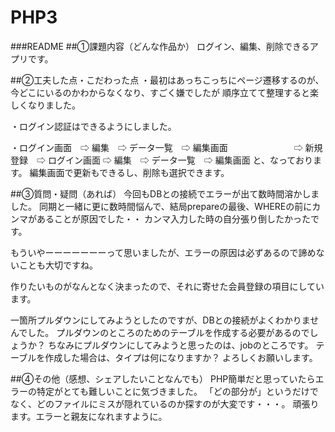 # PHP3
###README
##①課題内容（どんな作品か）
ログイン、編集、削除できるアプリです。

##②工夫した点・こだわった点
・最初はあっちこっちにページ遷移するのが、今どこにいるのかわからなくなり、すごく嫌でしたが 順序立てて整理すると楽しくなりました。

・ログイン認証はできるようにしました。

・ログイン画面　⇨ 編集　⇨ データ一覧　⇨ 編集画面 　　　　　　　
          ⇨ 新規登録　⇨ ログイン画面 ⇨ 編集　⇨ データ一覧　⇨ 編集画面 
と、なっております。 編集画面で更新もできるし、削除も選択できます。

##③質問・疑問（あれば）
今回もDBとの接続でエラーが出て数時間溶かしました。 
同期と一緒に更に数時間悩んで、結局prepareの最後、WHEREの前にカンマがあることが原因でした・・ 
カンマ入力した時の自分張り倒したかったです。

もういやーーーーーーーって思いましたが、エラーの原因は必ずあるので諦めないことも大切ですね。

作りたいものがなんとなく決まったので、それに寄せた会員登録の項目にしています。

一箇所プルダウンにしてみようとしたのですが、DBとの接続がよくわかりませんでした。 
プルダウンのところのためのテーブルを作成する必要があるのでしょうか？ 
ちなみにプルダウンにしてみようと思ったのは、jobのところです。 
テーブルを作成した場合は、タイプは何になりますか？ よろしくお願いします。

##④その他（感想、シェアしたいことなんでも）
PHP簡単だと思っていたらエラーの特定がとても難しいことに気づきました。 
「どの部分が」というだけでなく、どのファイルにミスが隠れているのか探すのが大変です・・・。 
頑張ります。エラーと親友になれますように。
